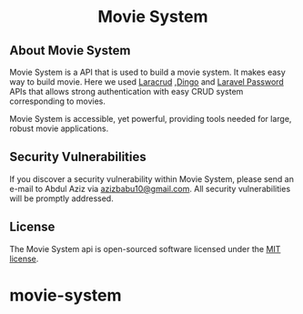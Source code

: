 <h1 align="center">Movie System</h1>

## About Movie System

Movie System is a API that is used to build a movie system. It makes easy way to build movie. Here we used <a href="https://github.com/digitaldreams/laracrud">Laracrud</a> ,<a href="https://github.com/dingo/api">Dingo</a>  and <a href="https://laravel.com/docs/5.6/passport">Laravel Password</a>  APIs that allows strong authentication with easy CRUD system corresponding to movies.

Movie System is accessible, yet powerful, providing tools needed for large, robust movie applications.

## Security Vulnerabilities

If you discover a security vulnerability within Movie System, please send an e-mail to Abdul Aziz via [azizbabu10@gmail.com](mailto:taylor@laravel.com). All security vulnerabilities will be promptly addressed.

## License

The Movie System api is open-sourced software licensed under the [MIT license](https://opensource.org/licenses/MIT).
# movie-system
